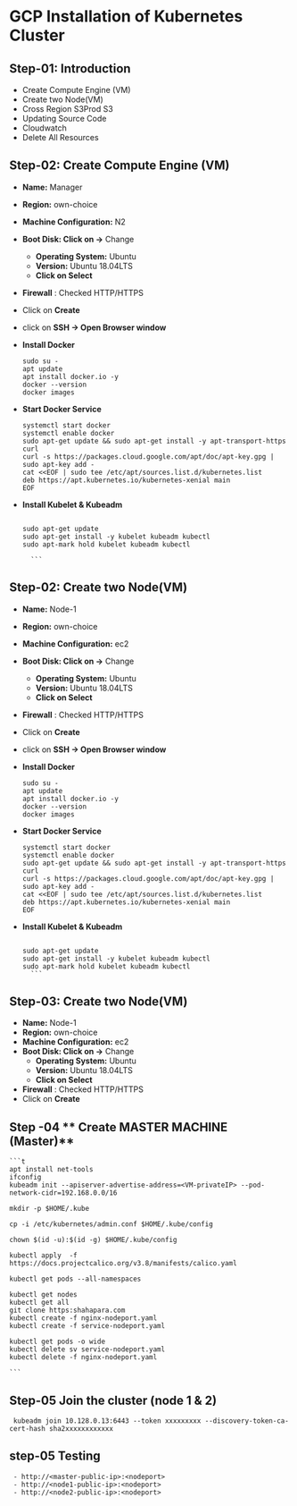 
# GCP Installation of Kubernetes Cluster

## Step-01: Introduction
- Create Compute Engine (VM)
- Create  two Node(VM)  
- Cross Region S3Prod S3
- Updating Source Code
- Cloudwatch
- Delete All Resources 

## Step-02: Create Compute Engine (VM)
- **Name:** Manager
- **Region:** own-choice
- **Machine Configuration:** N2
- **Boot Disk: Click on ->** Change  
  - **Operating System:** Ubuntu  
  - **Version:** Ubuntu 18.04LTS  
  - **Click on Select**
- **Firewall** : Checked HTTP/HTTPS
- Click on **Create**
- click on **SSH -> Open Browser window**
- **Install Docker**
    ```t
    sudo su - 
    apt update
    apt install docker.io -y
    docker --version 
    docker images
    ```
    
- **Start Docker Service**
    ```t
    systemctl start docker 
    systemctl enable docker 
    sudo apt-get update && sudo apt-get install -y apt-transport-https curl
    curl -s https://packages.cloud.google.com/apt/doc/apt-key.gpg | sudo apt-key add -
    cat <<EOF | sudo tee /etc/apt/sources.list.d/kubernetes.list 
    deb https://apt.kubernetes.io/kubernetes-xenial main 
    EOF
   ```
   
 - **Install Kubelet & Kubeadm**
 
     ```t
   
    sudo apt-get update 
    sudo apt-get install -y kubelet kubeadm kubectl 
    sudo apt-mark hold kubelet kubeadm kubectl
       
       ```

## Step-02: Create  two Node(VM)  
- **Name:** Node-1
- **Region:** own-choice
- **Machine Configuration:** ec2
- **Boot Disk: Click on ->** Change  
  - **Operating System:** Ubuntu  
  - **Version:** Ubuntu 18.04LTS  
  - **Click on Select**
- **Firewall** : Checked HTTP/HTTPS
- Click on **Create**

- click on **SSH -> Open Browser window**

- **Install Docker**
    ```t
    sudo su - 
    apt update
    apt install docker.io -y
    docker --version 
    docker images
    ```
    
- **Start Docker Service**
    ```t
    systemctl start docker 
    systemctl enable docker 
    sudo apt-get update && sudo apt-get install -y apt-transport-https curl
    curl -s https://packages.cloud.google.com/apt/doc/apt-key.gpg | sudo apt-key add -
    cat <<EOF | sudo tee /etc/apt/sources.list.d/kubernetes.list 
    deb https://apt.kubernetes.io/kubernetes-xenial main 
    EOF
   ```
   
 - **Install Kubelet & Kubeadm**
 
     ```t
   
    sudo apt-get update 
    sudo apt-get install -y kubelet kubeadm kubectl 
    sudo apt-mark hold kubelet kubeadm kubectl
       ```

## Step-03: Create  two Node(VM)  
- **Name:** Node-1
- **Region:** own-choice
- **Machine Configuration:** ec2
- **Boot Disk: Click on ->** Change  
  - **Operating System:** Ubuntu  
  - **Version:** Ubuntu 18.04LTS  
  - **Click on Select**
- **Firewall** : Checked HTTP/HTTPS
- Click on **Create**

## Step -04 ** Create MASTER MACHINE (Master)**
    ```t
    apt install net-tools  
    ifconfig
    kubeadm init --apiserver-advertise-address=<VM-privateIP> --pod-network-cidr=192.168.0.0/16
    
    mkdir -p $HOME/.kube

    cp -i /etc/kubernetes/admin.conf $HOME/.kube/config

    chown $(id -u):$(id -g) $HOME/.kube/config

    kubectl apply  -f  https://docs.projectcalico.org/v3.8/manifests/calico.yaml 

    kubectl get pods --all-namespaces
    
    kubectl get nodes
    kubectl get all
    git clone https:shahapara.com 
    kubectl create -f nginx-nodeport.yaml
    kubectl create -f service-nodeport.yaml

    kubectl get pods -o wide 
    kubectl delete sv service-nodeport.yaml
    kubectl delete -f nginx-nodeport.yaml
    
    ```

## Step-05 Join the cluster (node 1 & 2)
 
   ```t
    kubeadm join 10.128.0.13:6443 --token xxxxxxxxx --discovery-token-ca-cert-hash sha2xxxxxxxxxxxx 
   ```
   
   
## step-05 Testing 
   ```t
    - http://<master-public-ip>:<nodeport>
    - http://<node1-public-ip>:<nodeport>
    - http://<node2-public-ip>:<nodeport>
   ```

